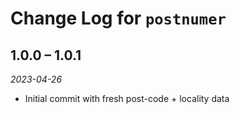 # Change Log for `postnumer`

## 1.0.0 – 1.0.1

_2023-04-26_

- Initial commit with fresh post-code + locality data
